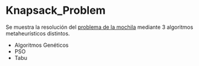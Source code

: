 # Knapsack_Problem
Se muestra la resolución del [problema de la mochila](https://es.wikipedia.org/wiki/Problema_de_la_mochila) mediante 3 algoritmos metaheurísticos distintos.

- Algoritmos Genéticos
- PSO
- Tabu
